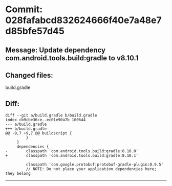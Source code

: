 # Commit: 028fafabcd832624666f40e7a48e7d85bfe57d45
## Message: Update dependency com.android.tools.build:gradle to v8.10.1
## Changed files:
build.gradle

## Diff:
```
diff --git a/build.gradle b/build.gradle
index cb9cbe36ce..ec01e90a7b 100644
--- a/build.gradle
+++ b/build.gradle
@@ -9,7 +9,7 @@ buildscript {
         }
     }
     dependencies {
-        classpath 'com.android.tools.build:gradle:8.10.0'
+        classpath 'com.android.tools.build:gradle:8.10.1'
 
         classpath 'com.google.protobuf:protobuf-gradle-plugin:0.9.5'
         // NOTE: Do not place your application dependencies here; they belong
```
-----------------------------------
